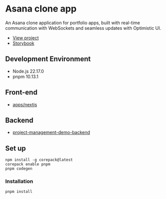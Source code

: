 # Asana clone app
An Asana clone application for portfolio apps, built with real-time communication with WebSockets and seamless updates with Optimistic UI.

- [View project](https://project-management-demo.manatoworks.me/)
- [Storybook](https://main--63894befbaf58840c037c246.chromatic.com)


## Development Environment
- Node.js 22.17.0
- pnpm 10.13.1

## Front-end
- [apps/nextjs](./apps/nextjs/README.md)

## Backend
- [project-management-demo-backend](https://github.com/manakuro/project-management-demo-backend)

## Set up
```
npm install -g corepack@latest
corepack enable pnpm
pnpm codegen
```

### Installation

```
pnpm install
```


